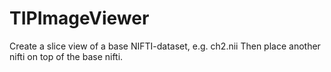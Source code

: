 # TIPImageViewer
 
Create a slice view of a base NIFTI-dataset, e.g. ch2.nii
Then place another nifti on top of the base nifti.
